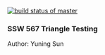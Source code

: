 [![build status of master](https://travis-ci.org/synsyh/TriangleYS.svg?branch=master)](https://travis-ci.org/synsyh/TriangleYS)
### **SSW 567 Triangle Testing**
Author: Yuning Sun
